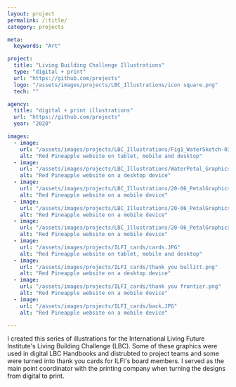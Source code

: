 ```yaml
---
layout: project
permalink: /:title/
category: projects

meta:
  keywords: "Art"

project:
  title: "Living Building Challenge Illustrations"
  type: "digital + print"
  url: "https://github.com/projects"
  logo: "/assets/images/projects/LBC_Illustrations/icon square.png"
  tech: ""

agency:
  title: "digital + print illustrations"
  url: "https://github.com/projects"
  year: "2020"

images:
  - image:
    url: "/assets/images/projects/LBC_Illustrations/Fig1_WaterSketch-03.png"
    alt: "Red Pineapple website on tablet, mobile and desktop"
  - image:
    url: "/assets/images/projects/LBC_Illustrations/WaterPetal_Graphics_runoff_FIg_5-2.png"
    alt: "Red Pineapple website on a desktop device"
  - image:
    url: "/assets/images/projects/LBC_Illustrations/20-06_PetalGraphics_Rebranded_Fig 5-5.png"
    alt: "Red Pineapple website on a mobile device"
  - image:
    url: "/assets/images/projects/LBC_Illustrations/20-06_PetalGraphics_Rebranded_Fig 8-2.png"
    alt: "Red Pineapple website on a mobile device"   
  - image:
    url: "/assets/images/projects/LBC_Illustrations/20-06_PetalGraphics_Rebranded_Fig 2-1.png"
    alt: "Red Pineapple website on a mobile device"   
  - image:
    url: "/assets/images/projects/ILFI_cards/cards.JPG"
    alt: "Red Pineapple website on tablet, mobile and desktop"
  - image:
    url: "/assets/images/projects/ILFI_cards/thank you bullitt.png"
    alt: "Red Pineapple website on a desktop device"
  - image:
    url: "/assets/images/projects/ILFI_cards/thank you frontier.png"
    alt: "Red Pineapple website on a mobile device"
  - image:
    url: "/assets/images/projects/ILFI_cards/back.JPG"
    alt: "Red Pineapple website on a mobile device"    

---
```

<p>I created this series of illustrations for the International Living Future Institute's Living Building Challenge (LBC). Some of these graphics were used in digital LBC Handbooks and distrubted to project teams and some were turned into thank you cards for ILFI's board members. I served as the main point coordinator with the printing company when turning the designs from digital to print.</p>